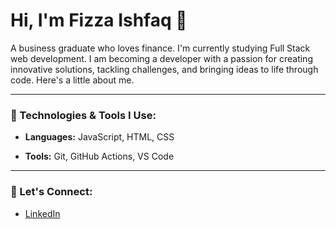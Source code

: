 # Hi, I'm Fizza Ishfaq 👋

A business graduate who loves finance. I'm currently studying Full Stack web development. I am becoming a developer with a passion for creating innovative solutions, tackling challenges, and bringing ideas to life through code.
Here's a little about me.

---

### 🔧 Technologies & Tools I Use:

- **Languages:** JavaScript, HTML, CSS
<!-- - **Frameworks:** React, Node.js, Express, Django, Next.js
- **Databases:** MongoDB, PostgreSQL, Firebase -->
- **Tools:** Git, GitHub Actions, VS Code

---

### 💬 Let's Connect:

- [LinkedIn](https://www.linkedin.com/in/fizzaishfaq)

